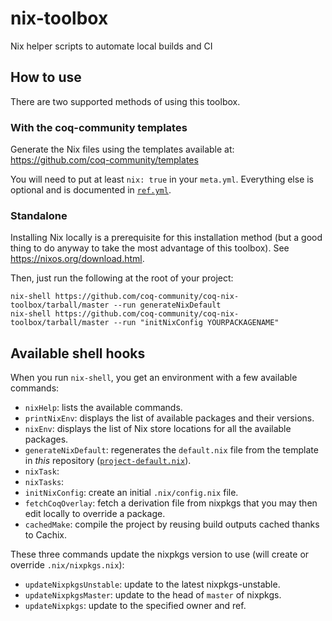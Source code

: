 # nix-toolbox

Nix helper scripts to automate local builds and CI

## How to use

There are two supported methods of using this toolbox.

### With the coq-community templates

Generate the Nix files using the templates available at: https://github.com/coq-community/templates

You will need to put at least `nix: true` in your `meta.yml`.
Everything else is optional and is documented in [`ref.yml`](https://github.com/coq-community/templates/blob/master/ref.yml).

### Standalone

Installing Nix locally is a prerequisite for this installation method (but a good thing to do anyway to take the most advantage of this toolbox). See https://nixos.org/download.html.

Then, just run the following at the root of your project:

```
nix-shell https://github.com/coq-community/coq-nix-toolbox/tarball/master --run generateNixDefault
nix-shell https://github.com/coq-community/coq-nix-toolbox/tarball/master --run "initNixConfig YOURPACKAGENAME"
```

## Available shell hooks

When you run `nix-shell`, you get an environment with a few available commands:

- `nixHelp`: lists the available commands.
- `printNixEnv`: displays the list of available packages and their versions.
- `nixEnv`: displays the list of Nix store locations for all the available packages.
- `generateNixDefault`: regenerates the `default.nix` file from the template in *this* repository ([`project-default.nix`](project-default.nix)).
- `nixTask`:
- `nixTasks`:
- `initNixConfig`: create an initial `.nix/config.nix` file.
- `fetchCoqOverlay`: fetch a derivation file from nixpkgs that you may then edit locally to override a package.
- `cachedMake`: compile the project by reusing build outputs cached thanks to Cachix.

These three commands update the nixpkgs version to use (will create or override `.nix/nixpkgs.nix`):
- `updateNixpkgsUnstable`: update to the latest nixpkgs-unstable.
- `updateNixpkgsMaster`: update to the head of `master` of nixpkgs.
- `updateNixpkgs`: update to the specified owner and ref.
